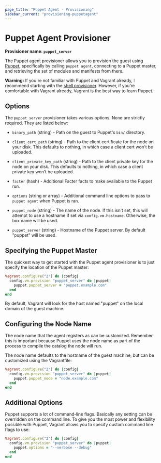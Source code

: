 ```yaml
---
page_title: "Puppet Agent - Provisioning"
sidebar_current: "provisioning-puppetagent"
---
```


# Puppet Agent Provisioner

**Provisioner name: `puppet_server`**

The Puppet agent provisioner allows you to provision the guest using
[Puppet](http://www.puppetlabs.com/puppet), specifically by
calling `puppet agent`, connecting to a Puppet master, and retrieving
the set of modules and manifests from there.

<div class="alert alert-warn">
	<p>
		<strong>Warning:</strong> If you're not familiar with Puppet and Vagrant already,
		I recommend starting with the <a href="/v2/provisioning/shell.html">shell
		provisioner</a>. However, if you're comfortable with Vagrant already, Vagrant
		is the best way to learn Puppet.
	</p>
</div>

## Options

The `puppet_server` provisioner takes various options. None are strictly
required. They are listed below:

* `binary_path` (string) - Path on the guest to Puppet's `bin/` directory.

* `client_cert_path` (string) - Path to the client certificate for the
  node on your disk. This defaults to nothing, in which case a client
  cert won't be uploaded.

* `client_private_key_path` (string) - Path to the client private key for
  the node on your disk. This defaults to nothing, in which case a client
  private key won't be uploaded.

* `facter` (hash) - Additional Facter facts to make available to the
  Puppet run.

* `options` (string or array) - Additional command line options to pass
  to `puppet agent` when Puppet is ran.

* `puppet_node` (string) - The name of the node. If this isn't set,
  this will attempt to use a hostname if set via `config.vm.hostname`.
  Otherwise, the box name will be used.

* `puppet_server` (string) - Hostname of the Puppet server. By default
  "puppet" will be used.

## Specifying the Puppet Master

The quickest way to get started with the Puppet agent provisioner is to just
specify the location of the Puppet master:

```ruby
Vagrant.configure("2") do |config|
  config.vm.provision "puppet_server" do |puppet|
    puppet.puppet_server = "puppet.example.com"
  end
end
```

By default, Vagrant will look for the host named "puppet" on the
local domain of the guest machine.

## Configuring the Node Name

The node name that the agent registers as can be customized. Remember
this is important because Puppet uses the node name as part of the process
to compile the catalog the node will run.

The node name defaults to the hostname of the guest machine, but can
be customized using the Vagrantfile:

```ruby
Vagrant.configure("2") do |config|
  config.vm.provision "puppet_server" do |puppet|
    puppet.puppet_node = "node.example.com"
  end
end
```

## Additional Options

Puppet supports a lot of command-line flags. Basically any setting can
be overridden on the command line. To give you the most power and flexibility
possible with Puppet, Vagrant allows you to specify custom command line
flags to use:

```ruby
Vagrant.configure("2") do |config|
  config.vm.provision "puppet_server" do |puppet|
    puppet.options = "--verbose --debug"
  end
end
```
